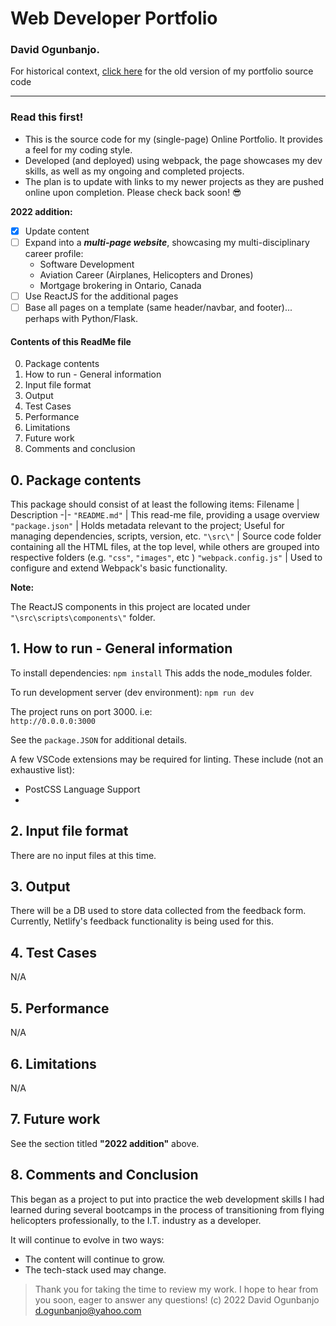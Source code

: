 # Web Developer Portfolio
### David Ogunbanjo.
<!-- [GitHub link](https://github.com/David-again/portfolio-live.git) -->
For historical context, [click here](https://github.com/David-again/portfolio-webpack) for the old version of my portfolio source code
_______
### Read this first!
- This is the source code for my (single-page) Online Portfolio.  It provides a feel for my coding style.
- Developed (and deployed) using webpack, the page showcases my dev skills, as well as my ongoing and completed projects.
- The plan is to update with links to my newer projects as they are pushed online upon completion.  Please check back soon! 😎

**2022 addition:** 
- [x] Update content
- [ ] Expand into a ***multi-page website***, showcasing my multi-disciplinary career profile:
    * Software Development
    * Aviation Career (Airplanes, Helicopters and Drones)
    * Mortgage brokering in Ontario, Canada
- [ ] Use ReactJS for the additional pages
- [ ] Base all pages on a template (same header/navbar, and footer)... perhaps with Python/Flask. 

#### Contents of this ReadMe file
0. Package contents
1.	How to run - General information
2.	Input file format
3.	Output
4.	Test Cases
5.	Performance
6.	Limitations
7.	Future work
8.	Comments and conclusion

## 0. Package contents
This package should consist of at least the following items:
Filename | Description
-|- 
`"README.md"` | This read-me file, providing a usage overview
`"package.json"` | Holds metadata relevant to the project; Useful for managing dependencies, scripts, version, etc.
`"\src\"` | Source code folder containing all the HTML files, at the top level, while others are grouped into respective folders (e.g. `"css"`, `"images"`, etc )
`"webpack.config.js"` | Used to configure and extend Webpack's basic functionality.

**Note:**

The ReactJS components in this project are located under `"\src\scripts\components\"` folder.

## 1. How to run - General information
To install dependencies: 
`npm install`
This adds the node_modules folder.

To run development server (dev environment):
`npm run dev`

The project runs on port 3000.  i.e:  
`http://0.0.0.0:3000`

See the `package.JSON` for additional details.

A few VSCode extensions may be required for linting.  These include (not an exhaustive list):
- PostCSS Language Support
- 

## 2. Input file format

There are no input files at this time.

## 3. Output 

There will be a DB used to store data collected from the feedback form.  Currently, Netlify's feedback functionality is being used for this.

## 4. Test Cases
N/A 

[comment]: <> (Please consult the `ReleaseTestPlan.md` for details about testing and creating/substituting test cases.)

## 5. Performance
N/A 

## 6. Limitations
N/A 

## 7. Future work

See the section titled **"2022 addition"** above.

## 8. Comments and Conclusion
This began as a project to put into practice the web development skills I had learned during several bootcamps in the process of transitioning from flying helicopters professionally, to the I.T. industry as a developer.

It will continue to evolve in two ways: 
- The content will continue to grow.
- The tech-stack used may change.

>Thank you for taking the time to review my work.  I hope to hear from you soon, eager to answer any questions!
(c) 2022 David Ogunbanjo
d.ogunbanjo@yahoo.com